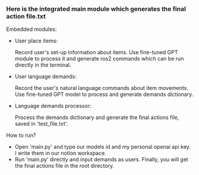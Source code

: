 ### Here is the integrated main module which generates the final action file.txt

Embedded modules:
- User place items:
  
  Record user's set-up information about items. Use fine-tuned GPT module to process it and generate ros2 commands which can be run directly in the terminal.
- User language demands:
  
  Record the user's natural language commands about item movements. Use fine-tuned GPT model to process and generate demands dictionary.
- Language demands processor:
  
  Process the demands dictionary and generate the final actions file, saved in 'test_file.txt'.

How to run?
- Open 'main.py' and type our models id and my personal openai api key. I write them in our notion workspace.
- Run 'main.py' directly and input demands as users. Finally, you will get the final actions file in the root directory.
  
